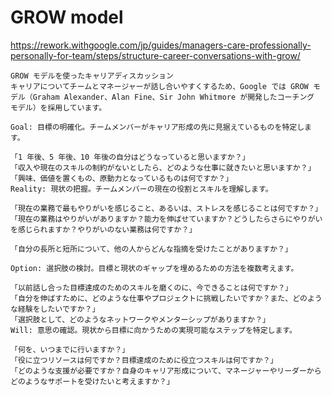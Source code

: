 # GROW model
https://rework.withgoogle.com/jp/guides/managers-care-professionally-personally-for-team/steps/structure-career-conversations-with-grow/

```
GROW モデルを使ったキャリアディスカッション
キャリアについてチームとマネージャーが話し合いやすくするため、Google では GROW モデル（Graham Alexander、Alan Fine、Sir John Whitmore が開発したコーチング モデル）を採用しています。

Goal: 目標の明確化。チームメンバーがキャリア形成の先に見据えているものを特定します。

「1 年後、5 年後、10 年後の自分はどうなっていると思いますか？」
「収入や現在のスキルの制約がないとしたら、どのような仕事に就きたいと思いますか？」
「興味、価値を置くもの、原動力となっているものは何ですか？」
Reality: 現状の把握。チームメンバーの現在の役割とスキルを理解します。

「現在の業務で最もやりがいを感じること、あるいは、ストレスを感じることは何ですか？」
「現在の業務はやりがいがありますか？能力を伸ばせていますか？どうしたらさらにやりがいを感じられますか？やりがいのない業務は何ですか？」

「自分の長所と短所について、他の人からどんな指摘を受けたことがありますか？」

Option: 選択肢の検討。目標と現状のギャップを埋めるための方法を複数考えます。

「以前話し合った目標達成のためのスキルを磨くのに、今できることは何ですか？」
「自分を伸ばすために、どのような仕事やプロジェクトに挑戦したいですか？また、どのような経験をしたいですか？」
「選択肢として、どのようなネットワークやメンターシップがありますか？」
Will: 意思の確認。現状から目標に向かうための実現可能なステップを特定します。

「何を、いつまでに行いますか？」
「役に立つリソースは何ですか？目標達成のために役立つスキルは何ですか？」
「どのような支援が必要ですか？自身のキャリア形成について、マネージャーやリーダーからどのようなサポートを受けたいと考えますか？」
```